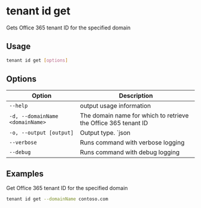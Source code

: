 # tenant id get

Gets Office 365 tenant ID for the specified domain

## Usage

```sh
tenant id get [options]
```

## Options

Option|Description
------|-----------
`--help`|output usage information
`-d, --domainName <domainName>`|The domain name for which to retrieve the Office 365 tenant ID
`-o, --output [output]`|Output type. `json|text`. Default `text`
`--verbose`|Runs command with verbose logging
`--debug`|Runs command with debug logging

## Examples

Get Office 365 tenant ID for the specified domain

```sh
tenant id get --domainName contoso.com
```
